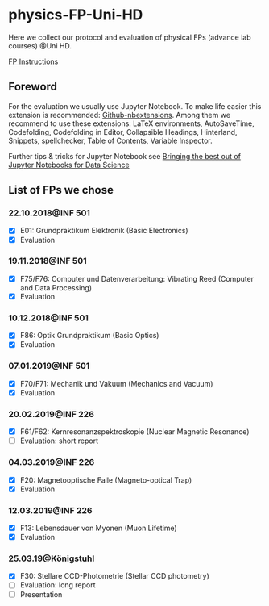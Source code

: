 # physics-FP-Uni-HD
Here we collect our protocol and evaluation of physical FPs (advance lab courses) @Uni HD. 

[FP Instructions](https://www.physi.uni-heidelberg.de/Einrichtungen/FP/versuche/anleitungen.php)



## Foreword

For the evaluation we usually use Jupyter Notebook. To make life easier this extension is recommended: [Github-nbextensions](https://github.com/ipython-contrib/jupyter_contrib_nbextensions). Among them we recommend to use these extensions: LaTeX environments, AutoSaveTime, Codefolding, Codefolding in Editor, Collapsible Headings, Hinterland, Snippets, spellchecker, Table of Contents, Variable Inspector.

Further tips & tricks for Jupyter Notebook see [Bringing the best out of Jupyter Notebooks for Data Science](https://towardsdatascience.com/bringing-the-best-out-of-jupyter-notebooks-for-data-science-f0871519ca29)



## List of FPs we chose

### 22.10.2018@INF 501

- [x]  E01: Grundpraktikum Elektronik (Basic Electronics)
- [x]  Evaluation
### 19.11.2018@INF 501
- [x]  F75/F76: Computer und Datenverarbeitung: Vibrating Reed (Computer and Data Processing)
- [x]  Evaluation
### 10.12.2018@INF 501
- [x]  F86: Optik Grundpraktikum (Basic Optics)
- [x]  Evaluation
### 07.01.2019@INF 501
- [x]  F70/F71: Mechanik und Vakuum (Mechanics and Vacuum)
- [x]  Evaluation
### 20.02.2019@INF 226
- [x]  F61/F62: Kernresonanzspektroskopie (Nuclear Magnetic Resonance)
- [ ]  Evaluation: short report
### 04.03.2019@INF 226
- [x]  F20: Magnetooptische Falle (Magneto-optical Trap)
- [x]  Evaluation
### 12.03.2019@INF 226
- [x]  F13: Lebensdauer von Myonen (Muon Lifetime)
- [x]  Evaluation
### 25.03.19@Königstuhl
- [x] F30: Stellare CCD-Photometrie (Stellar CCD photometry)
- [ ] Evaluation: long report
- [ ] Presentation

